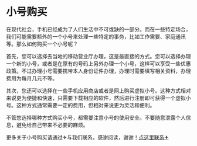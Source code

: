 # 小号购买

在现代社会，手机已经成为了人们生活中不可或缺的一部分。而在一些特定场合，我们可能需要额外的一个小号来处理一些特定的事务，比如工作需要、家庭通讯等。那么如何购买一个小号呢？

首先，您可以选择去当地的移动营业厅办理，这是最直接的方式。您可以选择办理一个新的小号，或者是在原有的号码上另外办理一个小号，这样可以享受一些优惠政策。不过办理小号需要携带本人身份证件办理，办理时需要填写相关资料，办理费用为每月几元不等。

其次，您还可以选择在一些手机应用商店或者是网上购买虚拟小号。这种方式相对来说更为便捷和快速，只需要下载相应的软件，然后进行注册即可获得一个虚拟小号。这种方式通常需要一定的费用，但相对来说更为灵活和便利。

不管您选择哪种方式购买小号，都需要注意小号的使用安全。不要随意泄露个人信息，避免给自己带来不必要的麻烦。

更多关于小号购买请通过✈与我们联系，感谢阅读，谢谢！[点这里联系✈](https://t.me/jsksbsjsjp)